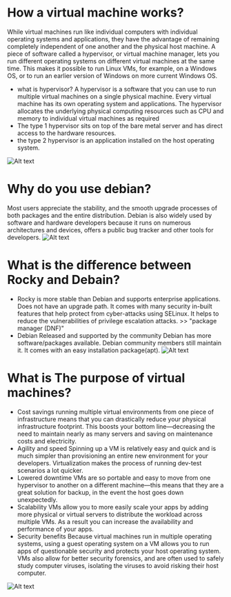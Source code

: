 # How a virtual machine works?
While virtual machines run like individual computers with individual operating systems and applications,
they have the advantage of remaining completely independent of one another and the physical host machine.
A piece of software called a hypervisor, or virtual machine manager, lets you run different operating systems on different virtual machines at the same time.
This makes it possible to run Linux VMs, for example, on a Windows OS, or to run an earlier version of Windows on more current Windows OS.
- what is hypervisor?
A hypervisor is a software that you can use to run multiple virtual machines on a single physical machine.
Every virtual machine has its own operating system and applications.
The hypervisor allocates the underlying physical computing resources such as CPU and memory to individual virtual machines as required
- The type 1 hypervisor sits on top of the bare metal server and has direct access to the hardware resources.
- the type 2 hypervisor is an application installed on the host operating system.

![Alt text](https://www.stackscale.com/wp-content/uploads/2023/02/Hypervisors-stackscale.jpg)

# Why do you use debian?
Most users appreciate the stability, and the smooth upgrade processes of both packages and the entire distribution.
Debian is also widely used by software and hardware developers because it runs on numerous architectures and devices,
offers a public bug tracker and other tools for developers.
![Alt text](https://blog.desdelinux.net/wp-content/uploads/2018/06/Debian-10-830x472.jpg)

# What is the difference between Rocky and Debain?
  - Rocky is more stable than Debian and supports enterprise applications.
  Does not have an upgrade path.
  It comes with many security in-built features that help protect from cyber-attacks using SELinux.
  It helps to reduce the vulnerabilities of privilege escalation attacks. >> "package manager (DNF)"
- Debian Released and supported by the community
  Debian has more software/packages available.
  Debian community members still maintain it.
  It comes with an easy installation package(apt).
![Alt text](https://hackaday.com/wp-content/uploads/2021/06/rocky-linux-featured.jpg)

# What is The purpose of virtual machines?
- Cost savings
  running multiple virtual environments from one piece of infrastructure means that you can drastically reduce your physical infrastructure footprint.
  This boosts your bottom line—decreasing the need to maintain nearly as many servers and saving on maintenance costs and electricity.
- Agility and speed
  Spinning up a VM is relatively easy and quick and is much simpler than provisioning an entire new environment for your developers.
  Virtualization makes the process of running dev-test scenarios a lot quicker.
- Lowered downtime
  VMs are so portable and easy to move from one hypervisor to another on a different machine—this means that they are a great solution for backup,
  in the event the host goes down unexpectedly.
- Scalability
  VMs allow you to more easily scale your apps by adding more physical or virtual servers to distribute the workload across multiple VMs.
  As a result you can increase the availability and performance of your apps.
- Security benefits
  Because virtual machines run in multiple operating systems,
  using a guest operating system on a VM allows you to run apps of questionable security and protects your host operating system.
  VMs also allow for better security forensics, and are often used to safely study computer viruses,
  isolating the viruses to avoid risking their host computer.

![Alt text](https://cdn-dynmedia-1.microsoft.com/is/image/microsoftcorp/what-is-a-virtual-machine_overview-img?resMode=sharp2&op_usm=1.5,0.65,15,0&wid=2560&hei=862&qlt=95)

